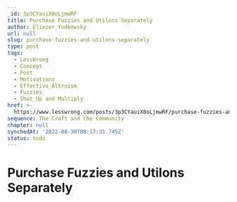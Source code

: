 ```yaml
---
_id: 3p3CYauiX8oLjmwRF
title: Purchase Fuzzies and Utilons Separately
author: Eliezer_Yudkowsky
url: null
slug: purchase-fuzzies-and-utilons-separately
type: post
tags:
  - LessWrong
  - Concept
  - Post
  - Motivations
  - Effective_Altruism
  - Fuzzies
  - Shut_Up and Multiply
href: >-
  https://www.lesswrong.com/posts/3p3CYauiX8oLjmwRF/purchase-fuzzies-and-utilons-separately
sequence: The Craft and the Community
chapter: null
synchedAt: '2022-08-30T08:17:31.745Z'
status: todo
---
```


# Purchase Fuzzies and Utilons Separately
